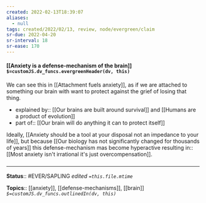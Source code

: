 ```yaml
---
created: 2022-02-13T18:39:07 
aliases:
  - null
tags: created/2022/02/13, review, node/evergreen/claim
sr-due: 2022-04-20
sr-interval: 18
sr-ease: 170
---
```


#### [[Anxiety is a defense-mechanism of the brain]] `$=customJS.dv_funcs.evergreenHeader(dv, this)`

We can see this in [[Attachment fuels anxiety]], as if we are attached to something our brain with want to protect against the grief of losing that thing.

- explained by:: [[Our brains are built around survival]] and [[Humans are a product of evolution]]
- part of:: [[Our brain will do anything it can to protect itself]]

Ideally,
[[Anxiety should be a tool at your disposal not an impedance to your life]], but 
because [[Our biology has not significantly changed for thousands of years]] 
this defense-mechanism mas become hyperactive 
resulting in:: [[Most anxiety isn't irrational it's just overcompensation]].

### <hr class="footnote"/>

**Status**:: #EVER/SAPLING 
*edited `=this.file.mtime`*

**Topics**:: [[anxiety]], [[defense-mechanisms]], [[brain]]
*`$=customJS.dv_funcs.outlinedIn(dv, this)`*
